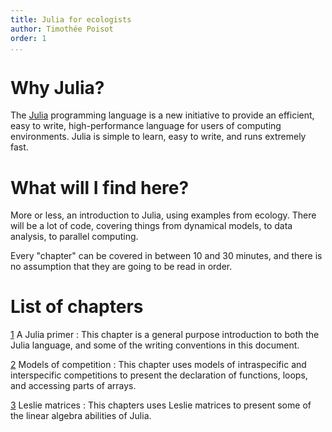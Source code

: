 ```yaml
---
title: Julia for ecologists
author: Timothée Poisot
order: 1
...
```


# Why Julia?

The [Julia][julia] programming language is a new initiative to provide an
efficient, easy to write, high-performance language for users of computing
environments. Julia is simple to learn, easy to write, and runs extremely fast.

[julia]: http://julialang.org/

# What will I find here?

More or less, an introduction to Julia, using examples from ecology. There will
be a lot of code, covering things from dynamical models, to data analysis, to
parallel computing.

Every "chapter" can be covered in between 10 and 30 minutes, and there is no
assumption that they are going to be read in order.

# List of chapters

[1][ch1] A Julia primer
: This chapter is a general purpose introduction to both the Julia language, and
some of the writing conventions in this document.

[2][ch2] Models of competition
: This chapter uses models of intraspecific and interspecific competitions to
present the declaration of functions, loops, and accessing parts of arrays.

[3][ch3] Leslie matrices
: This chapters uses Leslie matrices to present some of the linear algebra
abilities of Julia.


[ch1]: 01_primer.html
[ch2]: 02_competition.html
[ch3]: 03_leslie.html
